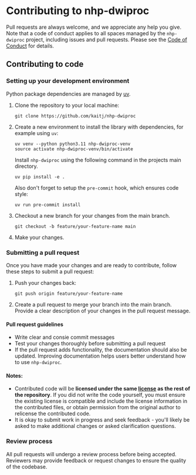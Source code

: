 # Contributing to nhp-dwiproc

Pull requests are always welcome, and we appreciate any help you give. Note that a code of
conduct applies to all spaces managed by the `nhp-dwiproc` project, including issues and
pull requests. Please see the [Code of Conduct](CODE_OF_CONDUCT.md) for details.

## Contributing to code

### Setting up your development environment

Python package dependencies are managed by [uv](https://docs.astral.sh/uv/).

1. Clone the repository to your local machine:

   ```shell
   git clone https://github.com/kaitj/nhp-dwiproc
   ```

1. Create a new environment to install the library with dependencies, for example
using `uv`:

   ```shell
   uv venv --python python3.11 nhp-dwiproc-venv
   source activate nhp-dwiproc-venv/bin/activate
   ```

   Install `nhp-dwiproc` using the following command in the projects main directory.

   ```shell
   uv pip install -e .
   ```

   Also don't forget to setup the `pre-commit` hook, which ensures code style:

   ```shell
   uv run pre-commit install
   ```

1. Checkout a new branch for your changes from the main branch.
   ```shell
   git checkout -b feature/your-feature-name main
   ```

1. Make your changes.

### Submitting a pull request

Once you have made your changes and are ready to contribute, follow these steps to submit
a pull request:

1. Push your changes back:

   ```shell
   git push origin feature/your-feature-name
   ```

2. Create a pull request to merge your branch into the main branch. Provide a clear
description of your changes in the pull request message.

#### Pull request guidelines

* Write clear and consie commit messages
* Test your changes thoroughly before submitting a pull request
* If the pull request adds functionality, the documentation should also be updated.
Improving documentation helps users better understand how to use `nhp-dwiproc`.

#### Notes:
* Contributed code will be **licensed under the same [license](LICENSE) as the rest of
the repository**. If you did not write the code yourself, you must ensure the existing
license is compatible and include the license information in the contributed files,
or obtain permission from the original author to relicense the contributed code.
* It is okay to submit work in progress and seek feedback - you'll likely be asked to
make additional changes or asked clarification questions.

### Review process

All pull requests will undergo a review process before being accepted. Reviewers may
provide feedback or request changes to ensure the quality of the codebase.
